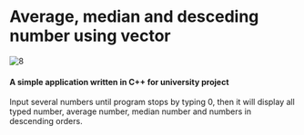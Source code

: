 # Average, median and desceding number using vector 

![8](https://user-images.githubusercontent.com/45263429/58914522-02aae180-871f-11e9-8afa-17085467738d.png)

#### A simple application written in C++ for university project

Input several numbers until program stops by typing 0, then it will display all typed number, average number, median number and numbers in descending orders. 


